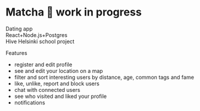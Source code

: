 # Matcha 🚧 work in progress

Dating app<br />
React+Node.js+Postgres<br/>
Hive Helsinki school project

Features
- register and edit profile
- see and edit your location on a map
- filter and sort interesting users by distance, age, common tags and fame
- like, unlike, report and block users
- chat with connected users
- see who visited and liked your profile
- notifications
